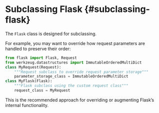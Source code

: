 # Subclassing Flask {#subclassing-flask}

The `Flask` class is designed for subclassing.

For example, you may want to override how request parameters are handled to preserve their order:

```python
from flask import Flask, Request
from werkzeug.datastructures import ImmutableOrderedMultiDict
class MyRequest(Request):
    """Request subclass to override request parameter storage"""
    parameter_storage_class = ImmutableOrderedMultiDict
class MyFlask(Flask):
    """Flask subclass using the custom request class"""
    request_class = MyRequest
```

This is the recommended approach for overriding or augmenting Flask’s internal functionality.
